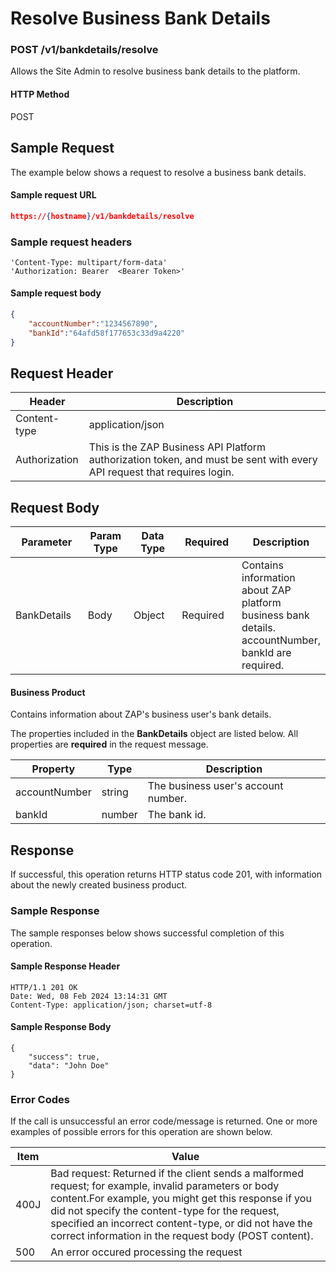 # Resolve Business Bank Details

### POST /v1/bankdetails/resolve <a href="#top" id="top"></a>

Allows the Site Admin to resolve business bank details to the platform.

#### HTTP Method <a href="#top" id="top"></a>

POST

## Sample Request <a href="#samplerequest" id="samplerequest"></a>

The example below shows a request to resolve a business bank details.

#### **Sample request** URL <a href="#top" id="top"></a>

```json
https://{hostname}/v1/bankdetails/resolve
```

### **Sample request headers** <a href="#top" id="top"></a>

```
'Content-Type: multipart/form-data'
'Authorization: Bearer  <Bearer Token>'
```

#### **Sample request body** <a href="#top" id="top"></a>

```json
{
    "accountNumber":"1234567890",
    "bankId":"64afd58f177653c33d9a4220"
}
```

## Request Header <a href="#samplerequest" id="samplerequest"></a>

| Header        | Description                                                                                                             |
| ------------- | ----------------------------------------------------------------------------------------------------------------------- |
| Content-type  | application/json                                                                                                        |
| Authorization | This is the ZAP Business API Platform authorization token, and must be sent with every API request that requires login. |

## Request Body <a href="#samplerequest" id="samplerequest"></a>

<table><thead><tr><th width="122">Parameter</th><th width="73">Param Type</th><th width="86">Data Type</th><th width="100">Required</th><th>Description</th></tr></thead><tbody><tr><td>BankDetails</td><td>Body</td><td>Object</td><td>Required</td><td>Contains information about ZAP platform business bank details. accountNumber, bankId are required.</td></tr></tbody></table>

#### Business Product

Contains information about ZAP's business user's bank details.

The properties included in the **BankDetails** object are listed below. All properties are **required** in the request message.

| Property      | Type   | Description                           |
| ------------- | ------ | ------------------------------------- |
| accountNumber | string | The  business user's account  number. |
| bankId        | number | The bank id.                          |

## Response <a href="#samplerequest" id="samplerequest"></a>

If successful, this operation returns HTTP status code 201, with information about the newly created business product.

### Sample Response <a href="#samplerequest" id="samplerequest"></a>

The sample responses below shows successful completion of this operation.

#### **Sample** Response Header <a href="#top" id="top"></a>

```
HTTP/1.1 201 OK
Date: Wed, 08 Feb 2024 13:14:31 GMT
Content-Type: application/json; charset=utf-8
```

#### **Sample** Response Body <a href="#top" id="top"></a>

```
{
    "success": true,
    "data": "John Doe"
}
```

### Error Codes <a href="#samplerequest" id="samplerequest"></a>

If the call is unsuccessful an error code/message is returned. One or more examples of possible errors for this operation are shown below.

| Item | Value                                                                                                                                                                                                                                                                                                                             |
| ---- | --------------------------------------------------------------------------------------------------------------------------------------------------------------------------------------------------------------------------------------------------------------------------------------------------------------------------------- |
| 400J | Bad request: Returned if the client sends a malformed request; for example, invalid parameters or body content.For example, you might get this response if you did not specify the content-type for the request, specified an incorrect content-type, or did not have the correct information in the request body (POST content). |
| 500  | An error occured processing the request                                                                                                                                                                                                                                                                                           |
